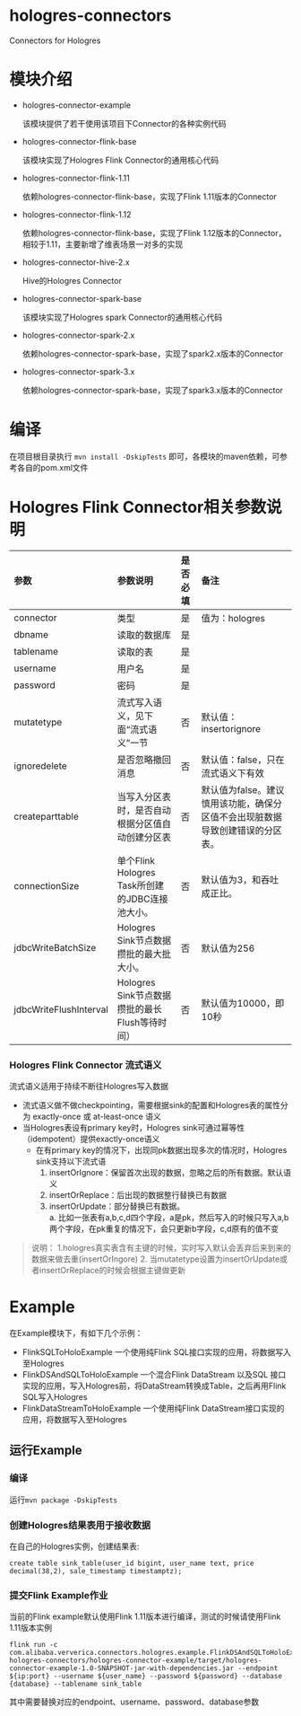 # hologres-connectors
Connectors for Hologres

# 模块介绍
* hologres-connector-example 
  
    该模块提供了若干使用该项目下Connector的各种实例代码
* hologres-connector-flink-base 
  
    该模块实现了Hologres Flink Connector的通用核心代码
* hologres-connector-flink-1.11 
  
    依赖hologres-connector-flink-base，实现了Flink 1.11版本的Connector
* hologres-connector-flink-1.12 
  
    依赖hologres-connector-flink-base，实现了Flink 1.12版本的Connector，相较于1.11，主要新增了维表场景一对多的实现
* hologres-connector-hive-2.x 
  
    Hive的Hologres Connector
* hologres-connector-spark-base

    该模块实现了Hologres spark Connector的通用核心代码
* hologres-connector-spark-2.x

    依赖hologres-connector-spark-base，实现了spark2.x版本的Connector
* hologres-connector-spark-3.x 

    依赖hologres-connector-spark-base，实现了spark3.x版本的Connector

# 编译
在项目根目录执行
```mvn install -DskipTests``` 即可，各模块的maven依赖，可参考各自的pom.xml文件

# Hologres Flink Connector相关参数说明

| 参数 | 参数说明 | 是否必填 | 备注 |
| :--- | :--- | :--- | :--- |
| connector | 类型 | 是 | 值为：hologres |
| dbname | 读取的数据库 | 是 |  |
| tablename | 读取的表 | 是 |  |
| username | 用户名 | 是 |  |
| password | 密码 | 是 |  |
| mutatetype | 流式写入语义，见下面“流式语义”一节<br /> | 否 | 默认值：insertorignore |
| ignoredelete | 是否忽略撤回消息 | 否 | 默认值：false，只在流式语义下有效 |
| createparttable| 当写入分区表时，是否自动根据分区值自动创建分区表 | 否|默认值为false。建议慎用该功能，确保分区值不会出现脏数据导致创建错误的分区表。|
| connectionSize| 单个Flink Hologres Task所创建的JDBC连接池大小。|否|默认值为3，和吞吐成正比。|
| jdbcWriteBatchSize| Hologres Sink节点数据攒批的最大批大小。|否|默认值为256|
| jdbcWriteFlushInterval |Hologres Sink节点数据攒批的最长Flush等待时间）|否|默认值为10000，即10秒|

### Hologres Flink Connector 流式语义<br />
流式语义适用于持续不断往Hologres写入数据

- 流式语义做不做checkpointing，需要根据sink的配置和Hologres表的属性分为 exactly-once 或 at-least-once 语义
- 当Hologres表设有primary key时，Hologres sink可通过幂等性（idempotent）提供exactly-once语义
    - 在有primary key的情况下，出现同pk数据出现多次的情况时，Hologres sink支持以下流式语
        1. insertOrIgnore：保留首次出现的数据，忽略之后的所有数据。默认语义
        1. insertOrReplace：后出现的数据整行替换已有数据
        1. insertOrUpdate：部分替换已有数据。<br />a. 比如一张表有a,b,c,d四个字段，a是pk，然后写入的时候只写入a,b两个字段，在pk重复的情况下，会只更新b字段，c,d原有的值不变
> 说明：
> 1.hologres真实表含有主键的时候，实时写入默认会丢弃后来到来的数据来做去重(insertOrIngore)
> 2. 当mutatetype设置为insertOrUpdate或者insertOrReplace的时候会根据主键做更新

# Example
在Example模块下，有如下几个示例：

* FlinkSQLToHoloExample 一个使用纯Flink SQL接口实现的应用，将数据写入至Hologres
* FlinkDSAndSQLToHoloExample 一个混合Flink DataStream 以及SQL 接口实现的应用，写入Hologres前，将DataStream转换成Table，之后再用Flink SQL写入Hologres
* FlinkDataStreamToHoloExample 一个使用纯Flink DataStream接口实现的应用，将数据写入至Hologres

## 运行Example

### 编译
运行```mvn package -DskipTests```

### 创建Hologres结果表用于接收数据
在自己的Hologres实例，创建结果表:

```create table sink_table(user_id bigint, user_name text, price decimal(38,2), sale_timestamp timestamptz);```

### 提交Flink Example作业
当前的Flink example默认使用Flink 1.11版本进行编译，测试的时候请使用Flink 1.11版本实例

```
flink run -c com.alibaba.ververica.connectors.hologres.example.FlinkDSAndSQLToHoloExample hologres-connectors/hologres-connector-example/target/hologres-connector-example-1.0-SNAPSHOT-jar-with-dependencies.jar --endpoint ${ip:port} --username ${user_name} --password ${password} --database {database} --tablename sink_table
```

其中需要替换对应的endpoint、username、password、database参数
